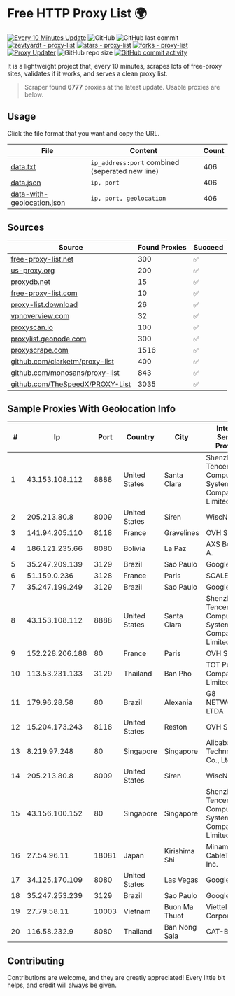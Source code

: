 
# Free HTTP Proxy List 🌍

[![Every 10 Minutes Update](https://github.com/mertguvencli/http-proxy-list/actions/workflows/main.yml/badge.svg?branch=main)](https://github.com/mertguvencli/http-proxy-list/actions/workflows/main.yml)
![GitHub](https://img.shields.io/github/license/mertguvencli/http-proxy-list)
![GitHub last commit](https://img.shields.io/github/last-commit/mertguvencli/http-proxy-list)
[![zevtyardt - proxy-list](https://img.shields.io/static/v1?label=zevtyardt&message=proxy-list&color=blue&logo=github)](https://github.com/zevtyardt/proxy-list "Go to GitHub repo")
[![stars - proxy-list](https://img.shields.io/github/stars/zevtyardt/proxy-list?style=social)](https://github.com/zevtyardt/proxy-list)
[![forks - proxy-list](https://img.shields.io/github/forks/zevtyardt/proxy-list?style=social)](https://github.com/zevtyardt/proxy-list)
[![Proxy Updater](https://github.com/zevtyardt/proxy-list/workflows/Proxy%20Updater/badge.svg)](https://github.com/zevtyardt/proxy-list/actions?query=workflow:"Proxy+Updater")
![GitHub repo size](https://img.shields.io/github/repo-size/zevtyardt/proxy-list)
[![GitHub commit activity](https://img.shields.io/github/commit-activity/m/zevtyardt/proxy-list?logo=commits)](https://github.com/zevtyardt/proxy-list/commits/main)

It is a lightweight project that, every 10 minutes, scrapes lots of free-proxy sites, validates if it works, and serves a clean proxy list.

> Scraper found **6777** proxies at the latest update. Usable proxies are below.

## Usage

Click the file format that you want and copy the URL.

|File|Content|Count|
|----|-------|-----|
|[data.txt](https://raw.githubusercontent.com/mertguvencli/http-proxy-list/main/proxy-list/data.txt)|`ip_address:port` combined (seperated new line)|406|
|[data.json](https://raw.githubusercontent.com/mertguvencli/http-proxy-list/main/proxy-list/data.json)|`ip, port`|406|
|[data-with-geolocation.json](https://raw.githubusercontent.com/mertguvencli/http-proxy-list/main/proxy-list/data-with-geolocation.json)|`ip, port, geolocation`|406|

## Sources

|Source|Found Proxies|Succeed|
|------|-------------|-------|
|[free-proxy-list.net](https://free-proxy-list.net)|300|✅|
|[us-proxy.org](https://www.us-proxy.org)|200|✅|
|[proxydb.net](http://proxydb.net)|15|✅|
|[free-proxy-list.com](https://free-proxy-list.com/?page=&port=&type%5B%5D=http&type%5B%5D=https&up_time=0&search=Search)|10|✅|
|[proxy-list.download](https://www.proxy-list.download/HTTP)|26|✅|
|[vpnoverview.com](https://vpnoverview.com/privacy/anonymous-browsing/free-proxy-servers)|32|✅|
|[proxyscan.io](https://www.proxyscan.io)|100|✅|
|[proxylist.geonode.com](https://proxylist.geonode.com/api/proxy-list?limit=300&page=1&sort_by=lastChecked&sort_type=desc&protocols=http,https)|300|✅|
|[proxyscrape.com](https://api.proxyscrape.com/v2/?request=displayproxies&protocol=http&timeout=10000&country=all&ssl=all&anonymity=all)|1516|✅|
|[github.com/clarketm/proxy-list](https://raw.githubusercontent.com/clarketm/proxy-list/master/proxy-list-raw.txt)|400|✅|
|[github.com/monosans/proxy-list](https://raw.githubusercontent.com/monosans/proxy-list/main/proxies/http.txt)|843|✅|
|[github.com/TheSpeedX/PROXY-List](https://raw.githubusercontent.com/TheSpeedX/PROXY-List/master/http.txt)|3035|✅|


## Sample Proxies With Geolocation Info

|#|Ip|Port|Country|City|Internet Service Provider|
|-|--|----|-------|----|-------------------------|
|1|43.153.108.112|8888|United States|Santa Clara|Shenzhen Tencent Computer Systems Company Limited|
|2|205.213.80.8|8009|United States|Siren|WiscNet|
|3|141.94.205.110|8118|France|Gravelines|OVH SAS|
|4|186.121.235.66|8080|Bolivia|La Paz|AXS Bolivia S. A.|
|5|35.247.209.139|3129|Brazil|Sao Paulo|Google LLC|
|6|51.159.0.236|3128|France|Paris|SCALEWAY|
|7|35.247.199.249|3129|Brazil|Sao Paulo|Google LLC|
|8|43.153.108.112|8888|United States|Santa Clara|Shenzhen Tencent Computer Systems Company Limited|
|9|152.228.206.188|80|France|Paris|OVH SAS|
|10|113.53.231.133|3129|Thailand|Ban Pho|TOT Public Company Limited|
|11|179.96.28.58|80|Brazil|Alexania|G8 NETWORKS LTDA|
|12|15.204.173.243|8118|United States|Reston|OVH SAS|
|13|8.219.97.248|80|Singapore|Singapore|Alibaba (US) Technology Co., Ltd.|
|14|205.213.80.8|8009|United States|Siren|WiscNet|
|15|43.156.100.152|80|Singapore|Singapore|Shenzhen Tencent Computer Systems Company Limited|
|16|27.54.96.11|18081|Japan|Kirishima Shi|Minamikyusyu CableTV Net Inc.|
|17|34.125.170.109|8080|United States|Las Vegas|Google LLC|
|18|35.247.253.239|3129|Brazil|Sao Paulo|Google LLC|
|19|27.79.58.11|10003|Vietnam|Buon Ma Thuot|Viettel Corporation|
|20|116.58.232.9|8080|Thailand|Ban Nong Sala|CAT-BB|



## Contributing

Contributions are welcome, and they are greatly appreciated! Every
little bit helps, and credit will always be given.


